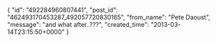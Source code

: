 {
   "id": "492284960807441",
   "post_id": "462493170453287_492057720830165",
   "from_name": "Pete Daoust",
   "message": "and what after..???",
   "created_time": "2013-03-14T23:15:50+0000"
 }
